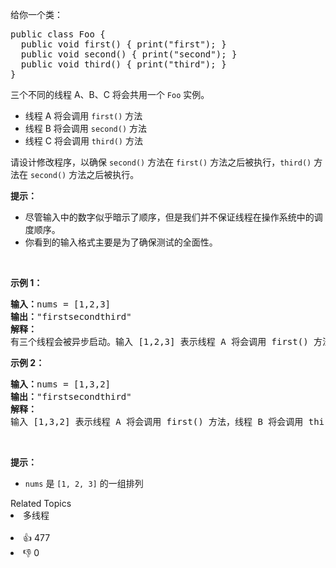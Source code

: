 <p>给你一个类：</p>

<pre>
public class Foo {
&nbsp; public void first() { print("first"); }
&nbsp; public void second() { print("second"); }
&nbsp; public void third() { print("third"); }
}</pre>

<p>三个不同的线程 A、B、C 将会共用一个&nbsp;<code>Foo</code>&nbsp;实例。</p>

<ul> 
 <li>线程 A 将会调用 <code>first()</code> 方法</li> 
 <li>线程 B 将会调用&nbsp;<code>second()</code> 方法</li> 
 <li>线程 C 将会调用 <code>third()</code> 方法</li> 
</ul>

<p>请设计修改程序，以确保 <code>second()</code> 方法在 <code>first()</code> 方法之后被执行，<code>third()</code> 方法在 <code>second()</code> 方法之后被执行。</p>

<p><strong>提示：</strong></p>

<ul> 
 <li>尽管输入中的数字似乎暗示了顺序，但是我们并不保证线程在操作系统中的调度顺序。</li> 
 <li>你看到的输入格式主要是为了确保测试的全面性。</li> 
</ul>

<p>&nbsp;</p>

<p><strong>示例 1：</strong></p>

<pre>
<strong>输入：</strong>nums = [1,2,3]
<strong>输出：</strong>"firstsecondthird"
<strong>解释：</strong>
有三个线程会被异步启动。输入 [1,2,3] 表示线程 A 将会调用 first() 方法，线程 B 将会调用 second() 方法，线程 C 将会调用 third() 方法。正确的输出是 "firstsecondthird"。
</pre>

<p><strong>示例 2：</strong></p>

<pre>
<strong>输入：</strong>nums = [1,3,2]
<strong>输出：</strong>"firstsecondthird"
<strong>解释：</strong>
输入 [1,3,2] 表示线程 A 将会调用 first() 方法，线程 B 将会调用 third() 方法，线程 C 将会调用 second() 方法。正确的输出是 "firstsecondthird"。</pre>

<p>&nbsp;</p>

<ul> 
</ul> 
<strong>提示：</strong>

<ul> 
 <li><code>nums</code> 是 <code>[1, 2, 3]</code> 的一组排列</li> 
</ul>

<div><div>Related Topics</div><div><li>多线程</li></div></div><br><div><li>👍 477</li><li>👎 0</li></div>